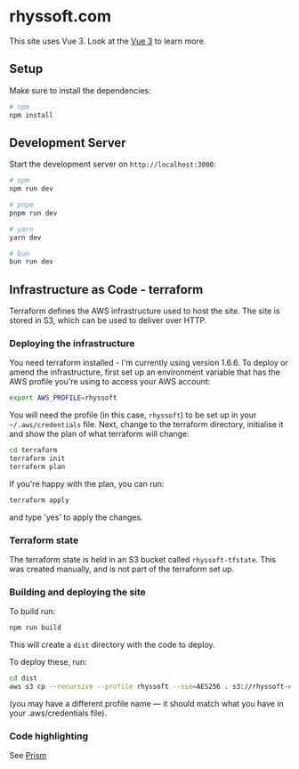 # rhyssoft.com

This site uses Vue 3. Look at the [Vue 3](https://vuejs.org) to learn more.

## Setup

Make sure to install the dependencies:

```bash
# npm
npm install
```

## Development Server

Start the development server on `http://localhost:3000`:

```bash
# npm
npm run dev

# pnpm
pnpm run dev

# yarn
yarn dev

# bun
bun run dev
```

## Infrastructure as Code - terraform
Terraform defines the AWS infrastructure used to host the site. The site is stored
in S3, which can be used to deliver over HTTP. 

### Deploying the infrastructure
You need terraform installed - I'm currently using version 1.6.6. To deploy or 
amend the infrastructure, first set up an environment variable that has the AWS 
profile you're using to access your AWS account:

```bash
export AWS_PROFILE=rhyssoft
```

You will need the profile (in this case, `rhyssoft`) to be set up in your 
`~/.aws/credentials` file. Next, change to the terraform directory, initialise
it and show the plan of what terraform will change:

```bash
cd terraform
terraform init
terraform plan
```

If you're happy with the plan, you can run:

```bash
terraform apply
```

and type 'yes' to apply the changes.

### Terraform state
The terraform state is held in an S3 bucket called `rhyssoft-tfstate`. This was 
created manually, and is not part of the terraform set up.


### Building and deploying the site
To build run:

```bash
npm run build
```

This will create a `dist` directory with the code to deploy.

To deploy these, run:
```bash
cd dist
aws s3 cp --recursive --profile rhyssoft --sse=AES256 . s3://rhyssoft-com/
```

(you may have a different profile name — it should match what you have in your
.aws/credentials file).

### Code highlighting
See [Prism](https://prismjs.com/#supported-languages)

